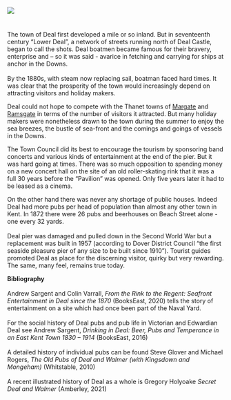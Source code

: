 <a href="https://www.kent-maps.online"><img src="https://kent-map.github.io/mdpress/juncture/ve-button.png"></a>
<param ve-config title="Deal by the sea" author="Andrew Sargent" layout="vtl" banner="https://stor.artstor.org/stor/9a5975c8-3fc2-4974-b85a-3c666bcb5ad4">

#

The town of Deal first developed a mile or so inland. But in seventeenth century “Lower Deal”, a network of streets running north of Deal Castle, began to call the shots. Deal boatmen became famous for their bravery, enterprise and – so it was said - avarice in fetching and carrying for ships at anchor in the Downs.  
<br>
By the 1880s, with steam now replacing sail, boatman faced hard times. It was clear that the prosperity of the town would increasingly depend on attracting visitors and holiday makers.
<param ve-image url="https://upload.wikimedia.org/wikipedia/commons/d/d2/The_Promenade%2C_Deal%2C_England-LCCN2002696655.jpg" label="The Promenade, Deal c.1890-1900" attribution="Photochrom Print Collection, Public domain, via Wikimedia Commons">
<param ve-image url="https://stor.artstor.org/stor/f958882b-3914-448a-a35c-fca8e966a0fd" label="The Deal Band Stand" attribution="By kind permission of Andrew Sargent">

Deal could not hope to compete with the Thanet towns of [Margate](/19c/19c-margate) and [Ramsgate](/19c/19c-ramsgate) in terms of the number of visitors it attracted. But many holiday makers were nonetheless drawn to the town during the summer to enjoy the sea breezes, the bustle of sea-front and the comings and goings of vessels in the Downs.
<param ve-image url="https://upload.wikimedia.org/wikipedia/commons/1/12/Deal_Pier_%283738276711%29.jpg" label="Deal Pier" attribution="whatsthatpicture from Hanwell, London, UK, CC BY 2.0, via Wikimedia Commons" license="CC BY 2.0">

The Town Council did its best to encourage the tourism by sponsoring band concerts and various kinds of entertainment at the end of the pier. But it was hard going at times. There was so much opposition to spending money on a new concert hall on the site of an old roller-skating rink that it was a full 30 years before the “Pavilion” was opened. Only five years later it had to be leased as a cinema.
<param ve-image url="https://stor.artstor.org/stor/864eb83b-2fc9-44e6-9668-a3a4ec717619" label="Tourist Guides" attribution="By kind permission of Andrew Sargent">

On the other hand there was never any shortage of public houses. Indeed Deal had more pubs per head of population than almost any other town in Kent. In 1872 there were 26 pubs and beerhouses on Beach Street alone - one every 32 yards.
<br><br>
Deal pier was damaged and pulled down in the Second World War but a replacement was built in 1957 (according to Dover District Council “the first seaside pleasure pier of any size to be built since 1910”). Tourist guides promoted Deal as place for the discerning visitor, quirky but very rewarding.
<br>
The same, many feel, remains true today.
<param ve-image url="https://upload.wikimedia.org/wikipedia/commons/2/23/Pier-of-Deal-03.jpg" label="Deal Pier" attribution="Immanuel Giel, CC BY-SA 4.0, via Wikimedia Commons" license="CC BY-SA 4.0">

**Bibliography**
<br><br>
Andrew Sargent and Colin Varrall, _From the Rink to the Regent: Seafront Entertainment in Deal since the 1870_ (BooksEast, 2020)
tells the story of entertainment on a site which had once been part of the Naval Yard.    
<br>
For the social history of Deal pubs and pub life in Victorian and Edwardian Deal see Andrew Sargent, _Drinking in Deal: Beer, Pubs and Temperance in an East Kent Town 1830 – 1914_ (BooksEast, 2016)     
<br>
A detailed history of individual pubs can be found Steve Glover and Michael Rogers, _The Old Pubs of Deal and Walmer (with Kingsdown and Mongeham)_ (Whitstable, 2010)  
<br>
A recent illustrated history of Deal as a whole is Gregory Holyoake _Secret Deal and Walmer_ (Amberley, 2021)    
<param ve-image url="https://upload.wikimedia.org/wikipedia/commons/8/82/Deal_Beach_bw_%284945195955%29.jpg" label="Deal Beach" attribution="Tony Hisgett from Birmingham, UK, CC BY 2.0, via Wikimedia Commons" license="CC BY 2.0">
 
